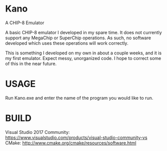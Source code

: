 # Kano
A CHIP-8 Emulator

A basic CHIP-8 emulator I developed in my spare time.
It does not currently support any MegaChip or SuperChip operations.  As such, no software developed which uses these operations will work correctly.

This is something I developed on my own in about a couple weeks, and it is my first emulator.  Expect messy, unorganized code.  I hope to correct some of this in the near future.

# USAGE
Run Kano.exe and enter the name of the program you would like to run.

# BUILD
Visual Studio 2017 Community:    https://www.visualstudio.com/products/visual-studio-community-vs
CMake:    http://www.cmake.org/cmake/resources/software.html
